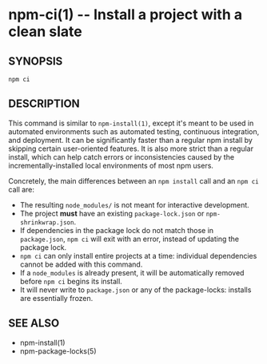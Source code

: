 npm-ci(1) -- Install a project with a clean slate
===================================

## SYNOPSIS

    npm ci

## DESCRIPTION

This command is similar to `npm-install(1)`, except it's meant to be used in
automated environments such as automated testing, continuous integration, and
deployment. It can be significantly faster than a regular npm install by
skipping certain user-oriented features. It is also more strict than a regular
install, which can help catch errors or inconsistencies caused by the
incrementally-installed local environments of most npm users.

Concretely, the main differences between an `npm install` call and an `npm ci`
call are:

* The resulting `node_modules/` is not meant for interactive development.
* The project **must** have an existing `package-lock.json` or `npm-shrinkwrap.json`.
* If dependencies in the package lock do not match those in `package.json`, `npm ci` will exit with an error, instead of updating the package lock.
* `npm ci` can only install entire projects at a time: individual dependencies cannot be added with this command.
* If a `node_modules` is already present, it will be automatically removed before `npm ci` begins its install.
* It will never write to `package.json` or any of the package-locks: installs are essentially frozen.

## SEE ALSO

* npm-install(1)
* npm-package-locks(5)
